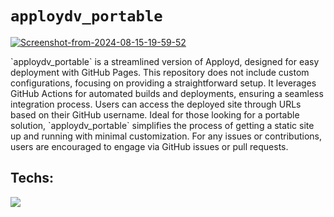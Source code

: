 <meta property="og:image" content="https://i.ibb.co/5xTmwQs/Screenshot-from-2024-08-17-17-16-53.png" />

# `apploydv_portable` 

<a href="https://ibb.co/fpBbSr9"><img src="https://i.ibb.co/fpBbSr9/Screenshot-from-2024-08-15-19-59-52.png" alt="Screenshot-from-2024-08-15-19-59-52" border="0"></a>

<p>`apploydv_portable` is a streamlined version of Apployd, designed for easy deployment with GitHub Pages. This repository does not include custom configurations, focusing on providing a straightforward setup. It leverages GitHub Actions for automated builds and deployments, ensuring a seamless integration process. Users can access the deployed site through URLs based on their GitHub username. Ideal for those looking for a portable solution, `apploydv_portable` simplifies the process of getting a static site up and running with minimal customization. For any issues or contributions, users are encouraged to engage via GitHub issues or pull requests.</p>

## Techs:<br/>

<img src="https://img.shields.io/badge/HTML-239120?style=for-the-badge&logo=html5&logoColor=white"/>

